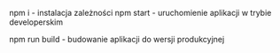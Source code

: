 npm i - instalacja zależności
npm start - uruchomienie aplikacji w trybie developerskim

npm run build - budowanie aplikacji do wersji produkcyjnej

